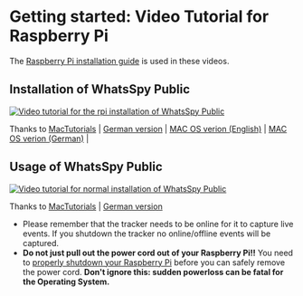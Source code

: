 # Getting started: Video Tutorial for Raspberry Pi

The [Raspberry Pi installation guide](https://gitlab.maikel.pro/maikeldus/WhatsSpy-Public/wikis/getting-started-rpi-image) is used in these videos.

## Installation of WhatsSpy Public

[![Video tutorial for the rpi installation of WhatsSpy Public](http://img.youtube.com/vi/kaOq9xmQiLU/0.jpg)](http://www.youtube.com/watch?v=kaOq9xmQiLU)

Thanks to [MacTutorials](https://www.youtube.com/channel/UC7jiO1vlWOM-PDtBtYTFBkQ) | [German version](https://www.youtube.com/watch?v=n0SqhV9YTUk) | [MAC OS verion (English)](https://www.youtube.com/watch?v=w69IIhy-byE) | [MAC OS verion (German)](https://www.youtube.com/watch?v=E-hzjG5lzeI) | 

## Usage of WhatsSpy Public

[![Video tutorial for normal installation of WhatsSpy Public](http://img.youtube.com/vi/DpjO_XyJFZM/0.jpg)](http://www.youtube.com/watch?v=DpjO_XyJFZM)

Thanks to [MacTutorials](https://www.youtube.com/channel/UC7jiO1vlWOM-PDtBtYTFBkQ) | [German version](https://www.youtube.com/watch?v=EQM1kVzHQlo)

* Please remember that the tracker needs to be online for it to capture live events. If you shutdown the tracker no online/offline events will be captured.
* **Do not just pull out the power cord out of your Raspberry Pi!!** You need to [properly shutdown your Raspberry Pi](https://gitlab.maikel.pro/maikeldus/WhatsSpy-Public/wikis/rpi-image-tips#shutdown-your-raspberry-pi-in-a-safe-way) before you can safely remove the power cord. **Don't ignore this: sudden powerloss can be fatal for the Operating System.**

